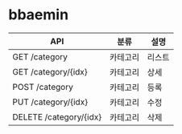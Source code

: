 # bbaemin
| API                    |분류|설명|
|------------------------|---|---|
| GET /category          |카테고리|리스트|
| GET /category/{idx}    |카테고리|상세
| POST /category         |카테고리|등록|
| PUT /category/{idx}    |카테고리|수정|
| DELETE /category/{idx} |카테고리|삭제|
